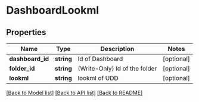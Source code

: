 # DashboardLookml

## Properties
Name | Type | Description | Notes
------------ | ------------- | ------------- | -------------
**dashboard_id** | **string** | Id of Dashboard | [optional] 
**folder_id** | **string** | (Write-Only) Id of the folder | [optional] 
**lookml** | **string** | lookml of UDD | [optional] 

[[Back to Model list]](../README.md#documentation-for-models) [[Back to API list]](../README.md#documentation-for-api-endpoints) [[Back to README]](../README.md)


